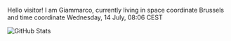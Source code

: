 Hello visitor! I am Giammarco, currently living in space coordinate Brussels and time coordinate Wednesday, 14 July, 08:06 CEST

![GitHub Stats](https://github-readme-stats.vercel.app/api?username=grcasanova)
